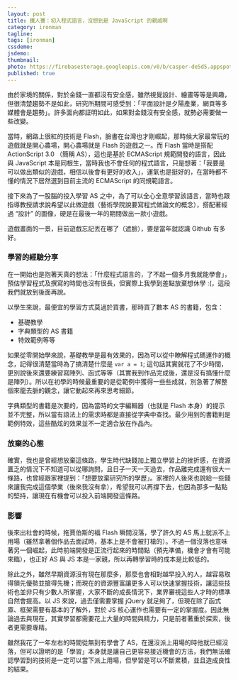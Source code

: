 ```yaml
---
layout: post
title: 鐵人賽：初入程式語言，沒想到是 JavaScript 的親戚啊 
category: ironman
tagline:
tags: [ironman]
cssdemo:
jsdemo:
thumbnail:
photo: https://firebasestorage.googleapis.com/v0/b/casper-de5d5.appspot.com/o/images%2Fblog%2F201909%2Firon3.png?alt=media&token=c30f9285-45d4-48e8-93bd-17311b2b1489
published: true
---
```


由於家境的關係，對於金錢一直都沒有安全感，雖然視覺設計、繪畫等等是興趣，但很清楚趨勢不是如此，研究所期間可感受到：「平面設計是夕陽產業，網頁等多媒體會是趨勢」。許多面向都証明如此，如果對金錢沒有安全感，就勢必需要做一些改變。

當時，網路上很紅的技術是 Flash，臉書在台灣也才剛崛起，那時候大家最常玩的遊戲就是開心農場，開心農場就是 Flash 的遊戲之一。而 Flash 當時是搭配 ActionScript 3.0 （簡稱 AS），這也是基於 ECMAScript 規範開發的語言，因此與 JavaScript 本是同根生，當時我也不會任何的程式語言，只是想著：「我要是可以做出類似的遊戲，相信以後會有更好的收入」，運氣也是挺好的，在當時都不懂的情況下居然選到目前主流的 ECMAScript 的同規範語言。

接下來為了一股腦的投入學習 AS 之中，為了可以全心全意學習該語言，當時也跟指導教授請求說希望以此做遊戲（藝術學院說要寫程式做論文的概念），搭配著經過 “設計” 的圖像，硬是在最後一年的期間做出一款小遊戲。

遊戲畫面的一景，目前遊戲忘記丟在哪了（遮臉），要是當年就認識 Github 有多好。

[](https://firebasestorage.googleapis.com/v0/b/casper-de5d5.appspot.com/o/images%2Fblog%2F201909%2F%E8%B2%BC%E4%B8%8A%E7%9A%84%E5%BD%B1%E5%83%8F_2019_9_18_%E4%B8%8B%E5%8D%884_00.png?alt=media&token=7df7e4ae-130d-4e05-86f4-042f84076f2a)

### 學習的經驗分享

在一開始也是抱著天真的想法：「什麼程式語言的，了不起一個多月我就能學會」，預估學習程式及撰寫的時間也沒有很長，但實際上我學到差點放棄想休學 :(，這段我們就放到後面再說。

以學生來說，最便宜的學習方式莫過於買書，那時買了數本 AS 的書籍，包含：

- 基礎教學
- 字典類型的 AS 書籍
- 特效範例等等

如果從零開始學來說，基礎教學是最有效果的，因為可以從中瞭解程式碼運作的概念，記得很清楚當時為了搞清楚什麼是 `var a = 1`; 這句話其實就花了不少時間，更別說後來還要練習寫陣列、函式等等（其實我到作品完成後，還是沒有搞懂什麼是陣列）。所以在初學的時候最重要的是從範例中獲得一些些成就，別急著了解整個來龍去脈的觀念，讓它動起來再來思考細節。

字典類型的書籍是次要的，因為當時的文字編輯器（也就是 Flash 本身）的提示並不完整，所以當有語法上的需求時都是直接從字典中查找。最少用到的書籍則是範例特效，這些酷炫的效果並不一定適合放在作品內。

### 放棄的心態

確實，我也是曾經想放棄這條路，學生時代缺錢加上獨立學習上的挫折感，在資源匱乏的情況下不知道可以從哪詢問，且日子一天一天過去，作品離完成還有很大一條路，也曾經跟家裡提到：「想要放棄研究所的學歷」。家裡的人後來也說給一些錢來讓我完成這個學業（後來我沒有拿），希望我可以再撐下去，也因為那多一點點的堅持，讓現在有機會可以投入前端開發這條路。

### 影響

後來出社會的時候，拖賈伯斯的福 Flash 瞬間沒落，學了許久的 AS 馬上就派不上用場（雖然拿著個作品去面試時，基本上是不會被打槍的）。不過一個沒落也意味著另一個崛起，此時前端開發是正流行起來的時間點（預先準備，機會才會有可能來臨），也正好 AS 與 JS 本是一家親，所以再轉學習時的成本是比較低的。

除此之外，雖然早期資源沒有現在那麼多，那麼也會相對越早投入的人，越容易取得領先優勢並搶得先機；而現在的資源豐富讓更多人可以快速掌握技術，讓這些技術也並非只有少數人所掌握，大家不斷的成長情況下，業界審視這些人才時的標準自然會提高。以 JS 來說，過去僅需要掌握 jQuery 就足夠了，但現在除了函式庫、框架需要有基本的了解外，對於 JS 核心運作也需要有一定的掌握度。因此無論過去與現在，其實學習都需要花上大量的時間與精力，只是前者著重於探索，後者更需要專精。

雖然我花了一年左右的時間從無到有學會了 AS，在還沒派上用場的時他就已經沒落，但可以證明的是「學習」本身就是讓自己更容易接近機會的方法，我們無法確認學習到的技術是一定可以當下派上用場，但學習是可以不斷累積，並且造成良性的結果。